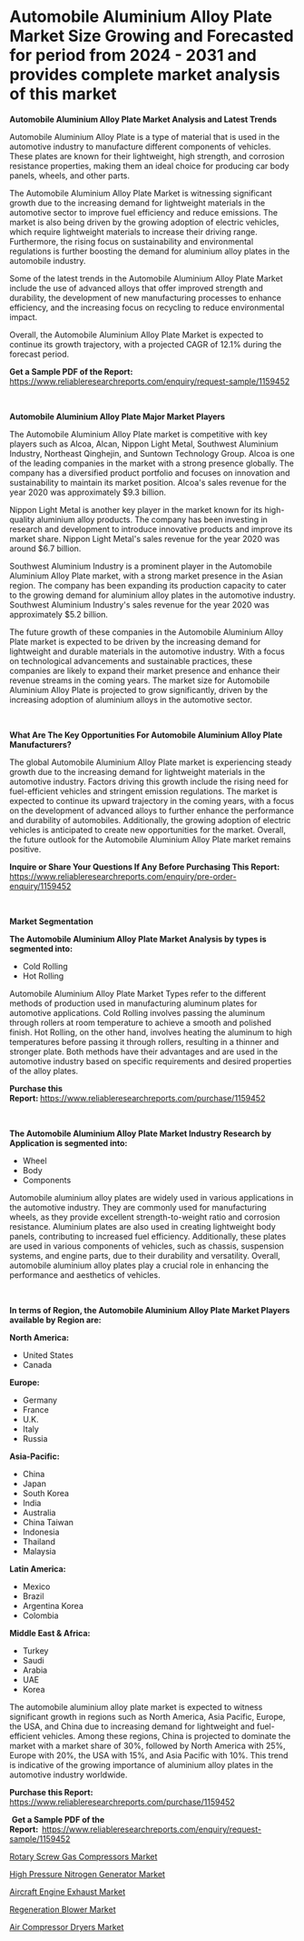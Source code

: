 <p><h1>Automobile Aluminium Alloy Plate Market Size Growing and Forecasted for period from 2024 - 2031 and provides complete market analysis of this market</h1></p><p><strong>Automobile Aluminium Alloy Plate Market Analysis and Latest Trends</strong></p>
<p><p>Automobile Aluminium Alloy Plate is a type of material that is used in the automotive industry to manufacture different components of vehicles. These plates are known for their lightweight, high strength, and corrosion resistance properties, making them an ideal choice for producing car body panels, wheels, and other parts.</p><p>The Automobile Aluminium Alloy Plate Market is witnessing significant growth due to the increasing demand for lightweight materials in the automotive sector to improve fuel efficiency and reduce emissions. The market is also being driven by the growing adoption of electric vehicles, which require lightweight materials to increase their driving range. Furthermore, the rising focus on sustainability and environmental regulations is further boosting the demand for aluminium alloy plates in the automobile industry.</p><p>Some of the latest trends in the Automobile Aluminium Alloy Plate Market include the use of advanced alloys that offer improved strength and durability, the development of new manufacturing processes to enhance efficiency, and the increasing focus on recycling to reduce environmental impact.</p><p>Overall, the Automobile Aluminium Alloy Plate Market is expected to continue its growth trajectory, with a projected CAGR of 12.1% during the forecast period.</p></p>
<p><strong>Get a Sample PDF of the Report:&nbsp;</strong> <a href="https://www.reliableresearchreports.com/enquiry/request-sample/1159452">https://www.reliableresearchreports.com/enquiry/request-sample/1159452</a></p>
<p>&nbsp;</p>
<p><strong>Automobile Aluminium Alloy Plate Major Market Players</strong></p>
<p><p>The Automobile Aluminium Alloy Plate market is competitive with key players such as Alcoa, Alcan, Nippon Light Metal, Southwest Aluminium Industry, Northeast Qinghejin, and Suntown Technology Group. Alcoa is one of the leading companies in the market with a strong presence globally. The company has a diversified product portfolio and focuses on innovation and sustainability to maintain its market position. Alcoa's sales revenue for the year 2020 was approximately $9.3 billion.</p><p>Nippon Light Metal is another key player in the market known for its high-quality aluminium alloy products. The company has been investing in research and development to introduce innovative products and improve its market share. Nippon Light Metal's sales revenue for the year 2020 was around $6.7 billion.</p><p>Southwest Aluminium Industry is a prominent player in the Automobile Aluminium Alloy Plate market, with a strong market presence in the Asian region. The company has been expanding its production capacity to cater to the growing demand for aluminium alloy plates in the automotive industry. Southwest Aluminium Industry's sales revenue for the year 2020 was approximately $5.2 billion.</p><p>The future growth of these companies in the Automobile Aluminium Alloy Plate market is expected to be driven by the increasing demand for lightweight and durable materials in the automotive industry. With a focus on technological advancements and sustainable practices, these companies are likely to expand their market presence and enhance their revenue streams in the coming years. The market size for Automobile Aluminium Alloy Plate is projected to grow significantly, driven by the increasing adoption of aluminium alloys in the automotive sector.</p></p>
<p>&nbsp;</p>
<p><strong>What Are The Key Opportunities For Automobile Aluminium Alloy Plate Manufacturers?</strong></p>
<p><p>The global Automobile Aluminium Alloy Plate market is experiencing steady growth due to the increasing demand for lightweight materials in the automotive industry. Factors driving this growth include the rising need for fuel-efficient vehicles and stringent emission regulations. The market is expected to continue its upward trajectory in the coming years, with a focus on the development of advanced alloys to further enhance the performance and durability of automobiles. Additionally, the growing adoption of electric vehicles is anticipated to create new opportunities for the market. Overall, the future outlook for the Automobile Aluminium Alloy Plate market remains positive.</p></p>
<p><strong>Inquire or Share Your Questions If Any Before Purchasing This Report:</strong> <a href="https://www.reliableresearchreports.com/enquiry/pre-order-enquiry/1159452">https://www.reliableresearchreports.com/enquiry/pre-order-enquiry/1159452</a></p>
<p>&nbsp;</p>
<p><strong>Market Segmentation</strong></p>
<p><strong>The Automobile Aluminium Alloy Plate Market Analysis by types is segmented into:</strong></p>
<p><ul><li>Cold Rolling</li><li>Hot Rolling</li></ul></p>
<p><p>Automobile Aluminium Alloy Plate Market Types refer to the different methods of production used in manufacturing aluminum plates for automotive applications. Cold Rolling involves passing the aluminum through rollers at room temperature to achieve a smooth and polished finish. Hot Rolling, on the other hand, involves heating the aluminum to high temperatures before passing it through rollers, resulting in a thinner and stronger plate. Both methods have their advantages and are used in the automotive industry based on specific requirements and desired properties of the alloy plates.</p></p>
<p><strong>Purchase this Report:&nbsp;</strong><a href="https://www.reliableresearchreports.com/purchase/1159452">https://www.reliableresearchreports.com/purchase/1159452</a></p>
<p>&nbsp;</p>
<p><strong>The Automobile Aluminium Alloy Plate Market Industry Research by Application is segmented into:</strong></p>
<p><ul><li>Wheel</li><li>Body</li><li>Components</li></ul></p>
<p><p>Automobile aluminium alloy plates are widely used in various applications in the automotive industry. They are commonly used for manufacturing wheels, as they provide excellent strength-to-weight ratio and corrosion resistance. Aluminium plates are also used in creating lightweight body panels, contributing to increased fuel efficiency. Additionally, these plates are used in various components of vehicles, such as chassis, suspension systems, and engine parts, due to their durability and versatility. Overall, automobile aluminium alloy plates play a crucial role in enhancing the performance and aesthetics of vehicles.</p></p>
<p>&nbsp;</p>
<p><strong>In terms of Region, the Automobile Aluminium Alloy Plate Market Players available by Region are:</strong></p>
<p>
    <p> <strong> North America: </strong>
        <ul>
            <li>United States</li>
            <li>Canada</li>
        </ul>
        </p> 
    <p> <strong> Europe: </strong>
        <ul>
            <li>Germany</li>
            <li>France</li>
            <li>U.K.</li>
            <li>Italy</li>
            <li>Russia</li>
        </ul>
        </p> 
    <p> <strong> Asia-Pacific: </strong>
        <ul>
            <li>China</li>
            <li>Japan</li>
            <li>South Korea</li>
            <li>India</li>
            <li>Australia</li>
            <li>China Taiwan</li>
            <li>Indonesia</li>
            <li>Thailand</li>
            <li>Malaysia</li>
        </ul>
        </p> 
    <p> <strong> Latin America: </strong>
        <ul>
            <li>Mexico</li>
            <li>Brazil</li>
            <li>Argentina Korea</li>
            <li>Colombia</li>
        </ul>
        </p> 
    <p> <strong> Middle East & Africa: </strong>
        <ul>
            <li>Turkey</li>
            <li>Saudi</li>
            <li>Arabia</li>
            <li>UAE</li>
            <li>Korea</li>
        </ul>
    </p>
    </p>
<p><p>The automobile aluminium alloy plate market is expected to witness significant growth in regions such as North America, Asia Pacific, Europe, the USA, and China due to increasing demand for lightweight and fuel-efficient vehicles. Among these regions, China is projected to dominate the market with a market share of 30%, followed by North America with 25%, Europe with 20%, the USA with 15%, and Asia Pacific with 10%. This trend is indicative of the growing importance of aluminium alloy plates in the automotive industry worldwide.</p></p>
<p><strong>Purchase this Report: </strong><a href="https://www.reliableresearchreports.com/purchase/1159452">https://www.reliableresearchreports.com/purchase/1159452</a></p>
<p>&nbsp;<strong>Get a Sample PDF of the Report:&nbsp;&nbsp;</strong><a href="https://www.reliableresearchreports.com/enquiry/request-sample/1159452">https://www.reliableresearchreports.com/enquiry/request-sample/1159452</a></p>
<p><strong></strong></p>
<p><p><a href="https://medium.com/@bricebeahan/rotary-screw-gas-compressors-nbsp-market-focuses-on-market-share-size-and-projected-forecast-till-c7a28dc5f590">Rotary Screw Gas Compressors Market</a></p><p><a href="https://medium.com/@bricebeahan/high-pressure-nitrogen-generator-market-report-reveals-the-latest-trends-and-growth-opportunities-652f70cc5ff9">High Pressure Nitrogen Generator Market</a></p><p><a href="https://medium.com/@justintaylor7556/decoding-aircraft-engine-exhaust-market-metrics-market-share-trends-and-growth-patterns-ef3093aa3304">Aircraft Engine Exhaust Market</a></p><p><a href="https://medium.com/@bricebeahan/regeneration-blower-market-size-market-outlook-and-market-forecast-2024-to-2031-3d68abbd6397">Regeneration Blower Market</a></p><p><a href="https://medium.com/@bricebeahan/air-compressor-dryers-market-analysis-its-cagr-market-segmentation-and-global-industry-overview-ea0a5bff7841">Air Compressor Dryers Market</a></p></p>
